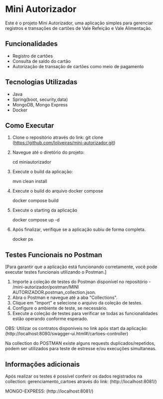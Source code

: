 # Mini Autorizador

Este é o projeto Mini Autorizador, uma aplicação simples para gerenciar registros e transações de cartões de Vale Refeição e Vale Alimentação.

## Funcionalidades

- Registro de cartões
- Consulta de saldo do cartão
- Autorização de transação de cartões como meio de pagamento

## Tecnologias Utilizadas

- Java
- Spring(boot, security,data)
- MongoDB, Mongo Express
- Docker

## Como Executar

1. Clone o repositório através do link:
    git clone (https://github.com/loliveiras/mini-autorizador.git)

2. Navegue até o diretório do projeto:

    cd miniautorizador

3. Execute o build da aplicação:

    mvn clean install

4. Execute o build do arquivo docker compose

    docker compose build

5. Execute o starting da aplicação

    docker compose up -d

6. Após finalizar, verifique se a aplicação subiu de forma completa.

    docker ps

## Testes Funcionais no Postman

[Para garantir que a aplicação está funcionando corretamente, você pode executar testes funcionais utilizando o Postman.]

1. Importe a coleção de testes do Postman disponível no repositório - /mini-autorizador/postman/MINI AUTORIZADOR.postman_collection.json.
2. Abra o Postman e navegue até a aba "Collections".
3. Clique em "Import" e selecione o arquivo da coleção de testes.
4. Configure o ambiente de teste, se necessário.
5. Execute a coleção de testes para verificar se todas as funcionalidades estão operando conforme esperado.

OBS: Utilizar os contratos disponíveis no link após start da aplicação: (http://localhost:8080/swagger-ui.html#/cartoes-controller)

Na collection do POSTMAN existe alguns requests duplicados/repetidos, podem ser utilizados para teste de estresse e/ou execuções simultaneas.

## Informações adicionais
Após realizar os testes é possível conferir os dados registrados na collection: gerenciamento_cartoes através do link: (http://localhost:8081/) 

MONGO-EXPRESS: (http://localhost:8081/)